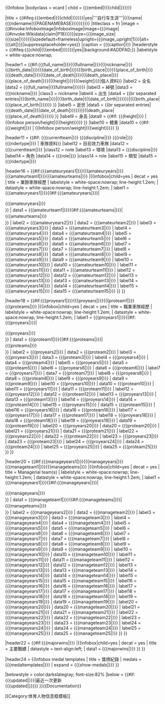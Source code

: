 {{Infobox
|bodyclass    = vcard
| child       = {{{embed|{{{child|}}}}}}

|title        = {{#ifeq:{{{embed|{{{child|}}}}}}|yes|'''自行车生涯'''|{{{name|{{{ridername|<includeonly>{{PAGENAMEBASE}}</includeonly>}}}}}}}}
|titleclass   = fn
|image        = {{#invoke:InfoboxImage|InfoboxImage|image={{{image|{{#invoke:Wikidata|claim|P18}}}}}|size={{{image_size|{{{size|}}}}}}|sizedefault=frameless|upright={{{image_upright|1}}}|alt={{{alt|}}}|suppressplaceholder=yes}}
|caption      = {{{caption|}}}
|headerstyle  = {{#ifeq:{{{child|{{{embed|}}}}}}|yes||background:#ADDFAD;}}
|labelstyle   = white-space:nowrap;

|header1  = {{#if:{{{full_name|}}}{{{fullname|}}}{{{nickname|}}}{{{birth_date|}}}{{{date_of_birth|}}}{{{birth_place|}}}{{{place_of_birth|}}}{{{death_date|}}}{{{date_of_death|}}}{{{death_place|}}}{{{place_of_death|}}}{{{height|}}}{{{weight|}}}|個人資料}}
|label2   = 全名                        |data2    = {{{full_name|{{{fullname|}}}}}}
|label3   = 綽號                        |data3    = {{{nickname|}}}     |class3  = nickname
|label4   = 出生                        |data4    = {{br separated entries|{{{birth_name|}}}|{{{birth_date|{{{date_of_birth|}}}}}}|{{{birth_place|{{{place_of_birth|}}}}}} }} 
|label5   = 逝世                        |data5    = {{br separated entries|{{{death_date|{{{date_of_death|}}}}}}|{{{death_place|{{{place_of_death|}}}}}} }} 
|label9   = 身高                        |data9    = {{#if: {{{height|}}} | {{Infobox person/height|{{{height}}}}} }}
|label10  = 體重                        |data10   = {{#if: {{{weight|}}} | {{Infobox person/weight|{{{weight}}}}} }}

|header11 = {{#if: {{{currentteam|}}} {{{discipline|}}} {{{role|}}} {{{ridertype|}}} | 車隊資料}}
|label12  = 目前效力車隊                 |data12   = {{{currentteam|}}}  |class12 = note
|label13  = 環境                        |data13   = {{{discipline|}}}
|label14  = 角色                        |data14   = {{{role|}}}         |class14 = role
|label15  = 類型                        |data15   = {{{ridertype|}}}

|header16 = {{#if:{{{amateuryears1|}}}{{{amateuryears|}}}{{{amateurteam1|}}}{{{amateurteams|}}}
  |{{infobox|child=yes
  | decat  = yes <!-- remove from template:infobox tracking categories -->
  | title  = 業餘車隊經歷
  | labelstyle = white-space:nowrap; line-height:1.2em;
  | datastyle  = white-space:nowrap; line-height:1.2em;
  | label1  = {{{amateuryears1|}}}{{#if:{{{amateuryears|}}}|<div style="line-height:1.7em">
{{{amateuryears|}}}</div>}} | data1 = {{{amateurteam1|}}}{{#if:{{{amateurteams|}}}|<div style="line-height:1.7em">
{{{amateurteams|}}}</div>}}
  | label2  = {{{amateuryears2|}}}  | data2  = {{{amateurteam2|}}}
  | label3  = {{{amateuryears3|}}}  | data3  = {{{amateurteam3|}}}
  | label4  = {{{amateuryears4|}}}  | data4  = {{{amateurteam4|}}}
  | label5  = {{{amateuryears5|}}}  | data5  = {{{amateurteam5|}}}
  | label6  = {{{amateuryears6|}}}  | data6  = {{{amateurteam6|}}}
  | label7  = {{{amateuryears7|}}}  | data7  = {{{amateurteam7|}}}
  | label8  = {{{amateuryears8|}}}  | data8  = {{{amateurteam8|}}}
  | label9  = {{{amateuryears9|}}}  | data9  = {{{amateurteam9|}}}
  | label10 = {{{amateuryears10|}}} | data10 = {{{amateurteam10|}}}
  | label11 = {{{amateuryears11|}}} | data11 = {{{amateurteam11|}}}
  | label12 = {{{amateuryears12|}}} | data12 = {{{amateurteam12|}}}
  | label13 = {{{amateuryears13|}}} | data13 = {{{amateurteam13|}}}
  | label14 = {{{amateuryears14|}}} | data14 = {{{amateurteam14|}}}
  | label15 = {{{amateuryears15|}}} | data15 = {{{amateurteam15|}}}
  }}
 }}

|header18 = {{#if:{{{proyears1|}}}{{{proyears|}}}{{{proteam1|}}}{{{proteams|}}}
  |{{infobox|child=yes
  | decat  = yes <!-- remove from template:infobox tracking categories -->
  | title  = 職業車隊經歷
  | labelstyle = white-space:nowrap; line-height:1.2em;
  | datastyle  = white-space:nowrap; line-height:1.2em;
  | label1  = {{{proyears1|}}}{{#if:{{{proyears|}}}|<div style="line-height:1.7em">
{{{proyears|}}}</div>}} | data1 = {{{proteam1|}}}{{#if:{{{proteams|}}}|<div style="line-height:1.7em">
{{{proteams|}}}</div>}}
  | label2  = {{{proyears2|}}}  | data2  = {{{proteam2|}}}
  | label3  = {{{proyears3|}}}  | data3  = {{{proteam3|}}}
  | label4  = {{{proyears4|}}}  | data4  = {{{proteam4|}}}
  | label5  = {{{proyears5|}}}  | data5  = {{{proteam5|}}}
  | label6  = {{{proyears6|}}}  | data6  = {{{proteam6|}}}
  | label7  = {{{proyears7|}}}  | data7  = {{{proteam7|}}}
  | label8  = {{{proyears8|}}}  | data8  = {{{proteam8|}}}
  | label9  = {{{proyears9|}}}  | data9  = {{{proteam9|}}}
  | label10 = {{{proyears10|}}} | data10 = {{{proteam10|}}}
  | label11 = {{{proyears11|}}} | data11 = {{{proteam11|}}}
  | label12 = {{{proyears12|}}} | data12 = {{{proteam12|}}}
  | label13 = {{{proyears13|}}} | data13 = {{{proteam13|}}}
  | label14 = {{{proyears14|}}} | data14 = {{{proteam14|}}}
  | label15 = {{{proyears15|}}} | data15 = {{{proteam15|}}}
  | label16 = {{{proyears16|}}} | data16 = {{{proteam16|}}}
  | label17 = {{{proyears17|}}} | data17 = {{{proteam17|}}}
  | label18 = {{{proyears18|}}} | data18 = {{{proteam18|}}}
  | label19 = {{{proyears19|}}} | data19 = {{{proteam19|}}}
  | label20 = {{{proyears20|}}} | data20 = {{{proteam20|}}}
  | label21 = {{{proyears21|}}} | data21 = {{{proteam21|}}}
  | label22 = {{{proyears22|}}} | data22 = {{{proteam22|}}}
  | label23 = {{{proyears23|}}} | data23 = {{{proteam23|}}}
  | label24 = {{{proyears24|}}} | data24 = {{{proteam24|}}}
  | label25 = {{{proyears25|}}} | data25 = {{{proteam25|}}}
  }}
 }}

|header20 = {{#if:{{{manageyears1|}}}{{{manageyears|}}}{{{manageteam1|}}}{{{manageteams|}}}
  |{{infobox|child=yes
  | decat  = yes <!-- remove from template:infobox tracking categories -->
  | title  = Managerial team(s)
  | labelstyle = white-space:nowrap; line-height:1.2em;
  | datastyle  = white-space:nowrap; line-height:1.2em;
  | label1  = {{{manageyears1|}}}{{#if:{{{manageyears|}}}|<div style="line-height:1.7em">
{{{manageyears|}}}</div>}} | data1 = {{{manageteam1|}}}{{#if:{{{manageteams|}}}|<div style="line-height:1.7em">
{{{manageteams|}}}</div>}}
  | label2  = {{{manageyears2|}}}  | data2  = {{{manageteam2|}}}
  | label3  = {{{manageyears3|}}}  | data3  = {{{manageteam3|}}}
  | label4  = {{{manageyears4|}}}  | data4  = {{{manageteam4|}}}
  | label5  = {{{manageyears5|}}}  | data5  = {{{manageteam5|}}}
  | label6  = {{{manageyears6|}}}  | data6  = {{{manageteam6|}}}
  | label7  = {{{manageyears7|}}}  | data7  = {{{manageteam7|}}}
  | label8  = {{{manageyears8|}}}  | data8  = {{{manageteam8|}}}
  | label9  = {{{manageyears9|}}}  | data9  = {{{manageteam9|}}}
  | label10 = {{{manageyears10|}}} | data10 = {{{manageteam10|}}}
  | label11 = {{{manageyears11|}}} | data11 = {{{manageteam11|}}}
  | label12 = {{{manageyears12|}}} | data12 = {{{manageteam12|}}}
  | label13 = {{{manageyears13|}}} | data13 = {{{manageteam13|}}}
  | label14 = {{{manageyears14|}}} | data14 = {{{manageteam14|}}}
  | label15 = {{{manageyears15|}}} | data15 = {{{manageteam15|}}}
  | label16 = {{{manageyears16|}}} | data16 = {{{manageteam16|}}}
  | label17 = {{{manageyears17|}}} | data17 = {{{manageteam17|}}}
  | label18 = {{{manageyears18|}}} | data18 = {{{manageteam18|}}}
  | label19 = {{{manageyears19|}}} | data19 = {{{manageteam19|}}}
  | label20 = {{{manageyears20|}}} | data20 = {{{manageteam20|}}}
  | label21 = {{{manageyears21|}}} | data21 = {{{manageteam21|}}}
  | label22 = {{{manageyears22|}}} | data22 = {{{manageteam22|}}}
  | label23 = {{{manageyears23|}}} | data23 = {{{manageteam23|}}}
  | label24 = {{{manageyears24|}}} | data24 = {{{manageteam24|}}}
  | label25 = {{{manageyears25|}}} | data25 = {{{manageteam25|}}}
  }}
 }}

|header22 = {{#if:{{{majorwins|}}}
  |{{infobox|child=yes
  | decat  = yes <!-- remove from template:infobox tracking categories -->
  | title  = 主要戰績
  | datastyle = text-align:left;
  | data1  = 
{{{majorwins|}}}
  }}
 }}

|header24 = {{Infobox medal templates
  | title = 獎牌紀錄<!-- default is "Medal record" -->
  | medals = {{{medaltemplates|}}}
  | expand = {{{show-medals|}}}
 }}

|belowstyle  = color:darkslategray; font-size:82%
|below = {{#if:{{{updated|}}}|最近一次更新<br />{{{updated|}}}}}
}}<noinclude>{{Documentation}}

[[Category:体育人物信息框模板]]</noinclude>